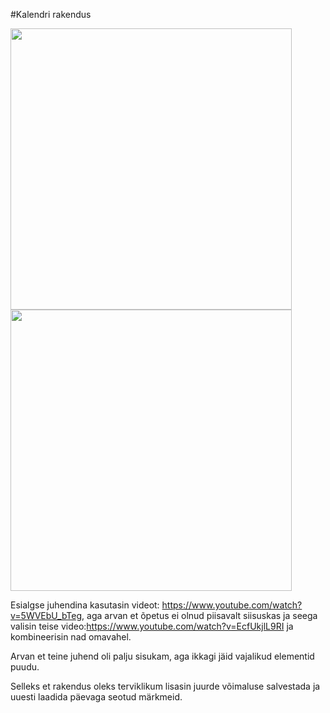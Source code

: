 #Kalendri rakendus


<img src="https://i.imgur.com/yeVsi5J.png" height="450">
<img src="https://i.imgur.com/LntlOpW.png" height="450">


Esialgse juhendina kasutasin videot: https://www.youtube.com/watch?v=5WVEbU_bTeg, aga arvan et õpetus ei olnud piisavalt siisuskas ja seega valisin teise video:https://www.youtube.com/watch?v=EcfUkjlL9RI ja kombineerisin nad omavahel.

Arvan et teine juhend oli palju sisukam, aga ikkagi jäid vajalikud elementid puudu.

Selleks et rakendus oleks terviklikum lisasin juurde võimaluse salvestada ja uuesti laadida päevaga seotud märkmeid. 
